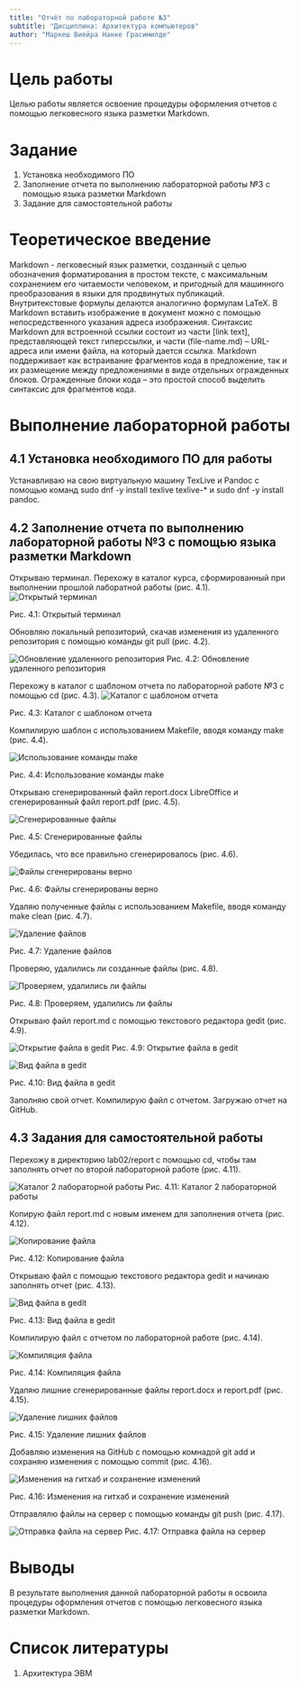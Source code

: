 ```yaml
---
title: "Отчёт по лабораторной работе №3"
subtitle: "Дисциплина: Архитектура компьютеров" 
author: "Маркеш Виейра Нанке Грасимилде"
---
```


# Цель работы

Целью работы является освоение процедуры оформления отчетов с помощью легковесного языка разметки Markdown.

# Задание

1. Установка необходимого ПО  
2. Заполнение отчета по выполнению лабораторной работы №3 с помощью языка разметки Markdown  
3. Задание для самостоятельной работы  

# Теоретическое введение

Markdown - легковесный язык разметки, созданный с целью обозначения форматирования в простом тексте, с максимальным сохранением его читаемости человеком, и пригодный для машинного преобразования в языки для продвинутых публикаций. Внутритекстовые формулы делаются аналогично формулам LaTeX. В Markdown вставить изображение в документ можно с помощью непосредственного указания адреса изображения. Синтаксис Markdown для встроенной ссылки состоит из части [link text], представляющей текст гиперссылки, и части (file-name.md) – URL-адреса или имени файла, на который дается ссылка. Markdown поддерживает как встраивание фрагментов кода в предложение, так и их размещение между предложениями в виде отдельных огражденных блоков. Огражденные блоки кода – это простой способ выделить синтаксис для фрагментов кода.

# Выполнение лабораторной работы

## 4.1 Установка необходимого ПО для работы

Устанавливаю на свою виртуальную машину TexLive и Pandoc с помощью команд sudo dnf -y install texlive texlive-* и sudo dnf -y install pandoc.

## 4.2 Заполнение отчета по выполнению лабораторной работы №3 с помощью языка разметки Markdown

Открываю терминал. Перехожу в каталог курса, сформированный при выполнении прошлой лаборатной работы (рис. 4.1).
![Открытый терминал](../image/1.jpg)


Рис. 4.1: Открытый терминал

Обновляю локальный репозиторий, скачав изменения из удаленного репозитория с помощью команды git pull (рис. 4.2).

![Обновление удаленного репозитория](../image/2.jpg)
Рис. 4.2: Обновление удаленного репозитория

Перехожу в каталог с шаблоном отчета по лабораторной работе №3 с помощью cd (рис. 4.3).
![Каталог с шаблоном отчета](../image/3.jpg)

Рис. 4.3: Каталог с шаблоном отчета

Компилирую шаблон с использованием Makefile, вводя команду make (рис. 4.4).

![Использование команды make](../image/4.jpg)

Рис. 4.4: Использование команды make

Открываю сгенерированный файл report.docx LibreOffice и сгенерированный файл report.pdf (рис. 4.5).

![Сгенерированные файлы](../image/5.jpg)

Рис. 4.5: Сгенерированные файлы

Убедилась, что все правильно сгенерировалось (рис. 4.6).

![Файлы сгенерированы верно](../image/6.jpg)

Рис. 4.6: Файлы сгенерированы верно

Удаляю полученные файлы с использованием Makefile, вводя команду make clean (рис. 4.7).

![Удаление файлов](../image/7.jpg)

Рис. 4.7: Удаление файлов

Проверяю, удалились ли созданные файлы (рис. 4.8).

![Проверяем, удалились ли файлы](../image/8.jpg)

Рис. 4.8: Проверяем, удалились ли файлы

Открываю файл report.md с помощью текстового редактора gedit (рис. 4.9).

![Открытие файла в gedit](../image/9.jpg)
Рис. 4.9: Открытие файла в gedit

![Вид файла в gedit](../image/10.jpg)

Рис. 4.10: Вид файла в gedit

Заполняю свой отчет. Компилирую файл с отчетом. Загружаю отчет на GitHub.

## 4.3 Задания для самостоятельной работы

Перехожу в директорию lab02/report с помощью cd, чтобы там заполнять отчет по второй лабораторной работе (рис. 4.11).

![Каталог 2 лабораторной работы](../image/11.jpg)
Рис. 4.11: Каталог 2 лабораторной работы

Копирую файл report.md с новым именем для заполнения отчета (рис. 4.12).

![Копирование файла](../image/12.jpg)

Рис. 4.12: Копирование файла

Открываю файл с помощью текстового редактора gedit и начинаю заполнять отчет (рис. 4.13).

![Вид файла в gedit](../image/13.jpg)

Рис. 4.13: Вид файла в gedit

Компилирую файл с отчетом по лабораторной работе (рис. 4.14).

![Компиляция файла](../image/14.jpg)

Рис. 4.14: Компиляция файла

Удаляю лишние сгенерированные файлы report.docx и report.pdf (рис. 4.15).

![Удаление лишних файлов](../image/15.jpg)

Рис. 4.15: Удаление лишних файлов

Добавляю изменения на GitHub с помощью комнадой git add и сохраняю изменения с помощью commit (рис. 4.16).

![Изменения на гитхаб и сохранение изменений](../image/16.jpg)

Рис. 4.16: Изменения на гитхаб и сохранение изменений

Отправлялю файлы на сервер с помощью команды git push (рис. 4.17).

![Отправка файла на сервер](../image/17.jpg)
Рис. 4.17: Отправка файла на сервер

# Выводы

В результате выполнения данной лабораторной работы я освоила процедуры оформления отчетов с помощью легковесного языка разметки Markdown.

# Список литературы

1. Архитектура ЭВМ
